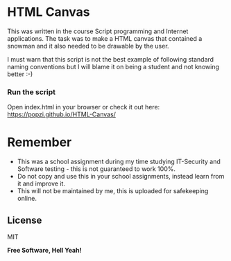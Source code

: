 # HTML Canvas

This was written in the course Script programming and Internet applications.
The task was to make a HTML canvas that contained a snowman and it also needed to be drawable by the user.


I must warn that this script is not the best example of following standard naming conventions but I will blame it on being a student and not knowing better :-)

### Run the script
Open index.html in your browser or check it out here: https://popzi.github.io/HTML-Canvas/

# Remember

  - This was a school assignment during my time studying IT-Security and Software testing - this is not guaranteed to work 100%.
  - Do not copy and use this in your school assignments, instead learn from it and improve it.
  - This will not be maintained by me, this is uploaded for safekeeping online.

License
----

MIT


**Free Software, Hell Yeah!**
